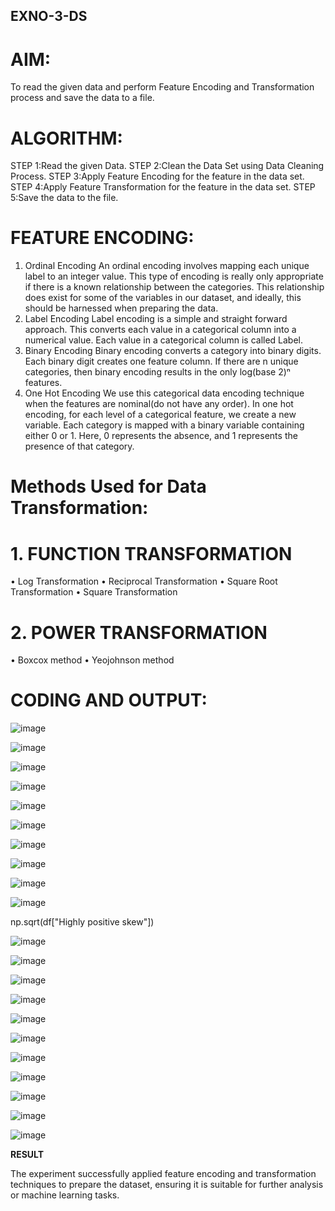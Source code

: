 ## EXNO-3-DS

# AIM:
To read the given data and perform Feature Encoding and Transformation process and save the data to a file.

# ALGORITHM:
STEP 1:Read the given Data.
STEP 2:Clean the Data Set using Data Cleaning Process.
STEP 3:Apply Feature Encoding for the feature in the data set.
STEP 4:Apply Feature Transformation for the feature in the data set.
STEP 5:Save the data to the file.

# FEATURE ENCODING:
1. Ordinal Encoding
An ordinal encoding involves mapping each unique label to an integer value. This type of encoding is really only appropriate if there is a known relationship between the categories. This relationship does exist for some of the variables in our dataset, and ideally, this should be harnessed when preparing the data.
2. Label Encoding
Label encoding is a simple and straight forward approach. This converts each value in a categorical column into a numerical value. Each value in a categorical column is called Label.
3. Binary Encoding
Binary encoding converts a category into binary digits. Each binary digit creates one feature column. If there are n unique categories, then binary encoding results in the only log(base 2)ⁿ features.
4. One Hot Encoding
We use this categorical data encoding technique when the features are nominal(do not have any order). In one hot encoding, for each level of a categorical feature, we create a new variable. Each category is mapped with a binary variable containing either 0 or 1. Here, 0 represents the absence, and 1 represents the presence of that category.

# Methods Used for Data Transformation:
  # 1. FUNCTION TRANSFORMATION
• Log Transformation
• Reciprocal Transformation
• Square Root Transformation
• Square Transformation
  # 2. POWER TRANSFORMATION
• Boxcox method
• Yeojohnson method

# CODING AND OUTPUT:
![image](https://github.com/user-attachments/assets/93c1e733-cbb4-4eac-b286-aac7edf2fa79)

![image](https://github.com/user-attachments/assets/089f8484-80c6-43fa-8dfb-1e0e3ec3ef51)

![image](https://github.com/user-attachments/assets/50f02760-f70e-491c-a6c5-11eefffb6631)

![image](https://github.com/user-attachments/assets/ae6ea5df-2246-434e-938f-629d8f8c014b)

![image](https://github.com/user-attachments/assets/52a5c461-5f2e-4968-a1f8-9114c9b844b1)

![image](https://github.com/user-attachments/assets/83472c2f-aa86-4fdb-8e07-641ef761e87b)

![image](https://github.com/user-attachments/assets/f1936867-8f37-4c58-b53c-d4d894ef51ed)

![image](https://github.com/user-attachments/assets/81285af6-5269-4ba7-b9f1-bf10cbd1f115)

![image](https://github.com/user-attachments/assets/a9fb28bc-6320-4057-a5d4-2244d9be58e8)

![image](https://github.com/user-attachments/assets/ce0d11b9-cf66-4bb0-bd86-4465d19a700a)

np.sqrt(df["Highly positive skew"])

![image](https://github.com/user-attachments/assets/85405384-7dd2-4f30-b86c-f4ea54a70f79)

![image](https://github.com/user-attachments/assets/03214f67-e75f-4fc5-962c-ae2253b8dd96)

![image](https://github.com/user-attachments/assets/59382a8b-e2b5-44a8-b05c-43dd562e7c79)

![image](https://github.com/user-attachments/assets/f7f61f72-11a2-48c3-a6eb-f89ef37cbf96)

![image](https://github.com/user-attachments/assets/ec6c032e-d270-429d-a1a1-38095538c42a)

![image](https://github.com/user-attachments/assets/e119237e-1f3b-413f-8879-edb05d4e739b)

![image](https://github.com/user-attachments/assets/b3952a1a-2632-48cb-b9f0-d4b9fca975b1)

![image](https://github.com/user-attachments/assets/ee342301-17bd-4ea8-aae2-843da5755e4d)

![image](https://github.com/user-attachments/assets/f5ec8ba9-7c33-482d-9947-ec2c75b6da9c)

![image](https://github.com/user-attachments/assets/cae499e6-94b6-4dde-ba86-fc2d77618e62)

![image](https://github.com/user-attachments/assets/6be9c5c4-f7e1-4910-bea1-9c05b23b6fe2)

**RESULT**

The experiment successfully applied feature encoding and transformation techniques to prepare the dataset, ensuring it is suitable for further analysis or machine learning tasks.


       
